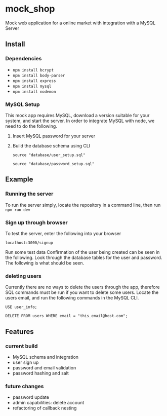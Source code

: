 # mock_shop
Mock web application for a online market with integration with a MySQL Server
## Install
### Dependencies
  * `npm install bcrypt`
  * `npm install body-parser`
  * `npm install express`
  * `npm install mysql`
  * `npm install nodemon`
### MySQL Setup
This mock app requires MySQL, download a version suitable for your system, and start the server.
In order to integrate MySQL with node, we need to do the following.
1. Insert MySQL password for your server
2. Build the database schema using CLI

   `source "database/user_setup.sql"`

   `source "database/password_setup.sql"`
## Example
### Running the server
To run the server simply, locate the repository in a command line, then run
`npm run dev`
### Sign up through browser
To test the server, enter the following into your browser

`localhost:3000/signup`

Run some test data
Confirmation of the user being created can be seen in the following.
Look through the database tables for the user and password.
The following is what should be seen.

### deleting users
Currently there are no ways to delete the users through the app, 
therefore SQL commands must be run if you want to delete some users.
Locate the users email, and run the following commands in the MySQL CLI.

`USE user_info;`

`DELETE FROM users WHERE email = "this_email@host.com";`

## Features
### current build
* MySQL schema and integration
* user sign up
* password and email validation
* password hashing and salt
### future changes
* password update
* admin capabilities: delete account
* refactoring of callback nesting
